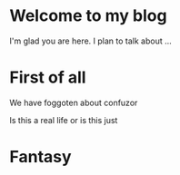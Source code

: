 # Welcome to my blog

I'm glad you are here. I plan to talk about ...

# First of all

We have foggoten about confuzor

Is this a real life or is this just 
# Fantasy
